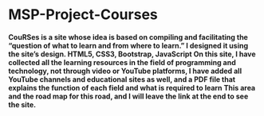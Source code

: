 # MSP-Project-Courses

#### CouRSes is a site whose idea is based on compiling and facilitating the “question of what to learn and from where to learn.” I designed it using the site’s design. HTML5, CSS3, Bootstrap, JavaScript On this site, I have collected all the learning resources in the field of programming and technology, not through video or YouTube platforms, I have added all YouTube channels and educational sites as well, and a PDF file that explains the function of each field and what is required to learn This area and the road map for this road, and I will leave the link at the end to see the site.
